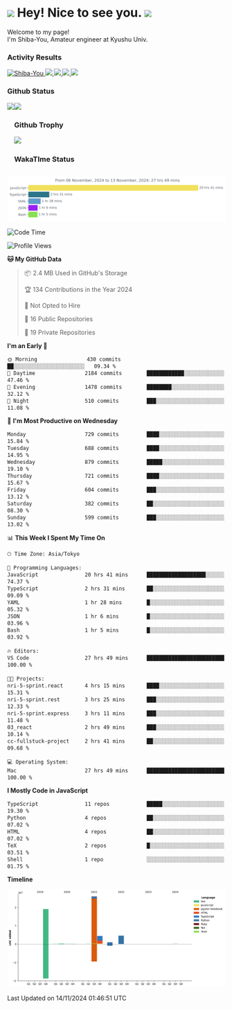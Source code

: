 <h1>
  <img src="https://emojis.slackmojis.com/emojis/images/1531849430/4246/blob-sunglasses.gif?1531849430" width="30"/> 
  Hey! Nice to see you.
  <img src="https://emojis.slackmojis.com/emojis/images/1531849430/4246/blob-sunglasses.gif?1531849430" width="30"/> 
</h1>
<p>
  Welcome to my page! <br />
  I'm Shiba-You, Amateur engineer at Kyushu Univ.
</p>


<h3>
  Activity Results
</h3>
<p align="left"> 
  <!--   GitHub  -->
  <a href="https://github.com/Shiba-You/Shiba-You/">
    <img src="https://komarev.com/ghpvc/?username=Shiba-You" alt="Shiba-You" />
  </a>
  <a href="https://github.com/Shiba-You">
    <img height="20" src="https://img.shields.io/github/followers/Shiba-You?label=follow&logo=github&style=flat" />
  </a>
  
  <!-- Qiita -->
  <a href="http://qiita.com/Shiba-You">
    <img height="20" src="https://qiita-badge.apiapi.app/s/Shiba-You/posts.svg" />
  </a>
  <a href="http://qiita.com/Shiba-You">
    <img height="20" src="https://qiita-badge.apiapi.app/s/Shiba-You/contributions.svg" />
  </a>
  <a href="http://qiita.com/Shiba-You">
    <img height="20" src="https://qiita-badge.apiapi.app/s/Shiba-You/followers.svg" />
  </a>
</p>


<h3>
  Github Status
</h3>
<div>
  <img height="170" align="left" src="https://github-readme-stats.vercel.app/api?username=Shiba-You&theme=tokyonight" />
  <img height="170" src="https://github-readme-stats.vercel.app/api/top-langs/?username=Shiba-You&theme=tokyonight&layout=compact" />
</div>

<h3>
  Github Trophy
</h3>
<div>
  <img width="800" src="https://github-profile-trophy.vercel.app/?username=Shiba-You&theme=tokyonight" />
</div>


<h3>
  WakaTIme Status
</h3>
<img src="https://github.com/Shiba-You/Shiba-You/blob/main/images/stat.svg" alt="Shiba-You WakaTime Activity"/>

<!--START_SECTION:waka-->
![Code Time](http://img.shields.io/badge/Code%20Time-960%20hrs%203%20mins-blue)

![Profile Views](http://img.shields.io/badge/Profile%20Views-0-blue)

**🐱 My GitHub Data** 

> 📦 2.4 MB Used in GitHub's Storage 
 > 
> 🏆 134 Contributions in the Year 2024
 > 
> 🚫 Not Opted to Hire
 > 
> 📜 16 Public Repositories 
 > 
> 🔑 19 Private Repositories 
 > 
**I'm an Early 🐤** 

```text
🌞 Morning                430 commits         ██░░░░░░░░░░░░░░░░░░░░░░░   09.34 % 
🌆 Daytime                2184 commits        ████████████░░░░░░░░░░░░░   47.46 % 
🌃 Evening                1478 commits        ████████░░░░░░░░░░░░░░░░░   32.12 % 
🌙 Night                  510 commits         ███░░░░░░░░░░░░░░░░░░░░░░   11.08 % 
```
📅 **I'm Most Productive on Wednesday** 

```text
Monday                   729 commits         ████░░░░░░░░░░░░░░░░░░░░░   15.84 % 
Tuesday                  688 commits         ████░░░░░░░░░░░░░░░░░░░░░   14.95 % 
Wednesday                879 commits         █████░░░░░░░░░░░░░░░░░░░░   19.10 % 
Thursday                 721 commits         ████░░░░░░░░░░░░░░░░░░░░░   15.67 % 
Friday                   604 commits         ███░░░░░░░░░░░░░░░░░░░░░░   13.12 % 
Saturday                 382 commits         ██░░░░░░░░░░░░░░░░░░░░░░░   08.30 % 
Sunday                   599 commits         ███░░░░░░░░░░░░░░░░░░░░░░   13.02 % 
```


📊 **This Week I Spent My Time On** 

```text
🕑︎ Time Zone: Asia/Tokyo

💬 Programming Languages: 
JavaScript               20 hrs 41 mins      ███████████████████░░░░░░   74.37 % 
TypeScript               2 hrs 31 mins       ██░░░░░░░░░░░░░░░░░░░░░░░   09.09 % 
YAML                     1 hr 28 mins        █░░░░░░░░░░░░░░░░░░░░░░░░   05.32 % 
JSON                     1 hr 6 mins         █░░░░░░░░░░░░░░░░░░░░░░░░   03.96 % 
Bash                     1 hr 5 mins         █░░░░░░░░░░░░░░░░░░░░░░░░   03.92 % 

🔥 Editors: 
VS Code                  27 hrs 49 mins      █████████████████████████   100.00 % 

🐱‍💻 Projects: 
nri-5-sprint.react       4 hrs 15 mins       ████░░░░░░░░░░░░░░░░░░░░░   15.31 % 
nri-5-sprint.rest        3 hrs 25 mins       ███░░░░░░░░░░░░░░░░░░░░░░   12.33 % 
nri-5-sprint.express     3 hrs 11 mins       ███░░░░░░░░░░░░░░░░░░░░░░   11.48 % 
03_react                 2 hrs 49 mins       ███░░░░░░░░░░░░░░░░░░░░░░   10.14 % 
cc-fullstuck-project     2 hrs 41 mins       ██░░░░░░░░░░░░░░░░░░░░░░░   09.68 % 

💻 Operating System: 
Mac                      27 hrs 49 mins      █████████████████████████   100.00 % 
```

**I Mostly Code in JavaScript** 

```text
TypeScript               11 repos            █████░░░░░░░░░░░░░░░░░░░░   19.30 % 
Python                   4 repos             ██░░░░░░░░░░░░░░░░░░░░░░░   07.02 % 
HTML                     4 repos             ██░░░░░░░░░░░░░░░░░░░░░░░   07.02 % 
TeX                      2 repos             █░░░░░░░░░░░░░░░░░░░░░░░░   03.51 % 
Shell                    1 repo              ░░░░░░░░░░░░░░░░░░░░░░░░░   01.75 % 
```



**Timeline**

![Lines of Code chart](https://raw.githubusercontent.com/Shiba-You/Shiba-You/main/assets/bar_graph.png)


 Last Updated on 14/11/2024 01:46:51 UTC
<!--END_SECTION:waka-->
